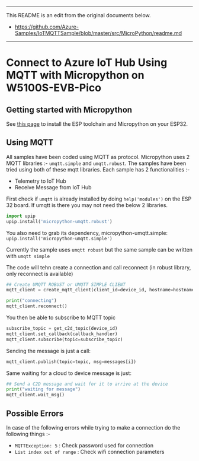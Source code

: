 
----

This README is an edit from the original documents below.
* https://github.com/Azure-Samples/IoTMQTTSample/blob/master/src/MicroPython/readme.md

----


# Connect to Azure IoT Hub Using MQTT with Micropython on W5100S-EVB-Pico

## 


## Getting started with Micropython
See [this page](https://docs.micropython.org/en/latest/esp32/tutorial/intro.html) to install the ESP toolchain and Micropython on your ESP32.


## Using MQTT

All samples have been coded using MQTT as protocol.
Micropython uses 2 MQTT libraries :- `umqtt.simple` and `umqtt.robust`. 
The samples have been tried using both of these mqtt libraries.
Each sample has 2 functionalities :-
* Telemetry to IoT Hub
* Receive Message from IoT Hub

First check if `umqtt` is already installed by doing `help('modules')` on the ESP 32 board. If umqtt is there you may not need the below 2 libraries.

```python
import upip
upip.install('micropython-umqtt.robust')
```
You also need to grab its dependency, micropython-umqtt.simple:
`upip.install('micropython-umqtt.simple')`

Currently the sample uses `umqtt robust` but the same sample can be written with `umqtt simple`

The code will tehn create a connection and call reconnect (in robust library, only reconnect is available)
```python
## Create UMQTT ROBUST or UMQTT SIMPLE CLIENT
mqtt_client = create_mqtt_client(client_id=device_id, hostname=hostname, username=username, password=sas_token_str, port=8883, keepalive=120, ssl=True)

print("connecting")
mqtt_client.reconnect()
```

You then be able to subscribe to MQTT topic
```python
subscribe_topic = get_c2d_topic(device_id)
mqtt_client.set_callback(callback_handler)
mqtt_client.subscribe(topic=subscribe_topic)
```

Sending the message is just a call:
```python
mqtt_client.publish(topic=topic, msg=messages[i])
```
Same waiting for a cloud to device message is just:
```python
## Send a C2D message and wait for it to arrive at the device
print("waiting for message")
mqtt_client.wait_msg()
```

## Possible Errors
In case of the following errors while trying to make a connection do the following things :-

- `MQTTException: 5` : Check password used for connection
- `List index out of range` : Check wifi connection parameters
